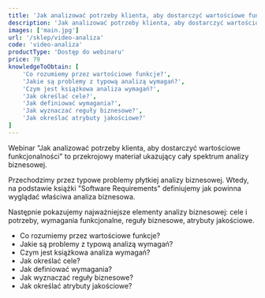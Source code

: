 ```yaml
---
title: 'Jak analizować potrzeby klienta, aby dostarczyć wartościowe funkcjonalności'
description: 'Jak analizować potrzeby klienta, aby dostarczyć wartościowe funkcjonalności'
images: ['main.jpg']
url: '/sklep/video-analiza'
code: 'video-analiza'
productType: 'Dostęp do webinaru'
price: 79
knowledgeToObtain: [
    'Co rozumiemy przez wartościowe funkcje?', 
    'Jakie są problemy z typową analizą wymagań?', 
    'Czym jest książkowa analiza wymagań?', 
    'Jak określać cele?', 
    'Jak definiować wymagania?', 
    'Jak wyznaczać reguły biznesowe?',
    'Jak określać atrybuty jakościowe?'
]
---
```

Webinar "Jak analizować potrzeby klienta, aby dostarczyć wartościowe funkcjonalności" to przekrojowy materiał ukazujący cały spektrum analizy biznesowej.

Przechodzimy przez typowe problemy płytkiej analizy biznesowej. Wtedy, na podstawie książki "Software Requirements" definiujemy jak powinna wyglądać właściwa analiza biznesowa.

Następnie pokazujemy najważniejsze elementy analizy biznesowej: cele i potrzeby, wymagania funkcjonalne, reguły biznesowe, atrybuty jakościowe. 

- Co rozumiemy przez wartościowe funkcje? 
- Jakie są problemy z typową analizą wymagań? 
- Czym jest książkowa analiza wymagań? 
- Jak określać cele? 
- Jak definiować wymagania? 
- Jak wyznaczać reguły biznesowe?
- Jak określać atrybuty jakościowe?